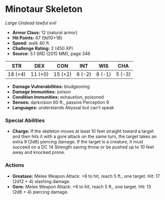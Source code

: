 # Minotaur Skeleton

*Large* *Undead* *lawful evil*

- **Armor Class:** 12 (natural armor)
- **Hit Points:** 67 (9d10+18)
- **Speed:** walk 40 ft.
- **Challenge Rating:** 2 (450 XP)
- **Source:** 5.1 SRD (2015 MM), page 346

| STR | DEX | CON | INT | WIS | CHA |
| --- | --- | --- | --- | --- | --- |
| 18 (+4) | 11 (+0) | 15 (+2) | 6 (-2) | 8 (-1) | 5 (-3) |

- **Damage Vulnerabilities:** bludgeoning
- **Damage Immunities:** poison
- **Condition Immunities:** exhaustion, poisoned
- **Senses:** darkvision 60 ft., passive Perception 9
- **Languages:** understands Abyssal but can't speak

### Special Abilities

- **Charge:** If the skeleton moves at least 10 feet straight toward a target and then hits it with a gore attack on the same turn, the target takes an extra 9 (2d8) piercing damage. If the target is a creature, it must succeed on a DC 14 Strength saving throw or be pushed up to 10 feet away and knocked prone.

### Actions

- **Greataxe:** Melee Weapon Attack: +6 to hit, reach 5 ft., one target. Hit: 17 (2d12 + 4) slashing damage.
- **Gore:** Melee Weapon Attack: +6 to hit, reach 5 ft., one target. Hit: 13 (2d8 + 4) piercing damage.


